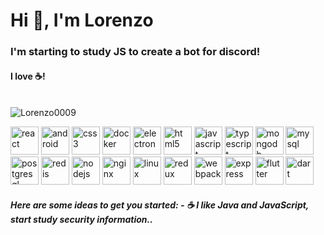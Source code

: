 <h1> Hi 👋, I'm Lorenzo </h1>

<h3> I'm starting to study JS to create a bot for discord!</h3>

<h4>I love ☕!</h4>

<br /><a>
    <img src="https://github-readme-stats.vercel.app/api?username=Lorenzo0009&show_icons=true&theme=dracula&count_private=true"
        alt="Lorenzo0009" />
</a> <br />

<img src="https://devicons.github.io/devicon/devicon.git/icons/react/react-original-wordmark.svg" alt="react" width="45"
    height="45" /> <img src="https://devicons.github.io/devicon/devicon.git/icons/android/android-original-wordmark.svg"
    alt="android" width="45" height="45" /> <img
    src="https://devicons.github.io/devicon/devicon.git/icons/css3/css3-original-wordmark.svg" alt="css3" width="45"
    height="45" /> <img src="https://devicons.github.io/devicon/devicon.git/icons/docker/docker-original-wordmark.svg"
    alt="docker" width="45" height="45" /> <img
    src="https://devicons.github.io/devicon/devicon.git/icons/electron/electron-original.svg" alt="electron" width="45"
    height="45" /> <img src="https://devicons.github.io/devicon/devicon.git/icons/html5/html5-original-wordmark.svg"
    alt="html5" width="45" height="45" /> <img
    src="https://devicons.github.io/devicon/devicon.git/icons/javascript/javascript-original.svg" alt="javascript"
    width="45" height="45" /> <img
    src="https://devicons.github.io/devicon/devicon.git/icons/typescript/typescript-original.svg" alt="typescript"
    width="45" height="45" /> <img
    src="https://devicons.github.io/devicon/devicon.git/icons/mongodb/mongodb-original-wordmark.svg" alt="mongodb"
    width="45" height="45" /> <img
    src="https://devicons.github.io/devicon/devicon.git/icons/mysql/mysql-original-wordmark.svg" alt="mysql" width="45"
    height="45" /> <img
    src="https://devicons.github.io/devicon/devicon.git/icons/postgresql/postgresql-original-wordmark.svg"
    alt="postgresql" width="45" height="45" /> <img
    src="https://devicons.github.io/devicon/devicon.git/icons/redis/redis-original-wordmark.svg" alt="redis" width="45"
    height="45" /> <img src="https://devicons.github.io/devicon/devicon.git/icons/nodejs/nodejs-original-wordmark.svg"
    alt="nodejs" width="45" height="45" /> <img
    src="https://devicons.github.io/devicon/devicon.git/icons/nginx/nginx-original.svg" alt="nginx" width="45"
    height="45" /> <img src="https://devicons.github.io/devicon/devicon.git/icons/linux/linux-original.svg" alt="linux"
    width="45" height="45" /> <img src="https://devicons.github.io/devicon/devicon.git/icons/redux/redux-original.svg"
    alt="redux" width="45" height="45" /> <img
    src="https://devicons.github.io/devicon/devicon.git/icons/webpack/webpack-original.svg" alt="webpack" width="45"
    height="45" /> <img src="https://devicons.github.io/devicon/devicon.git/icons/express/express-original-wordmark.svg"
    alt="express" width="45" height="45" /> <img src="https://cdn.jsdelivr.net/npm/simple-icons@3.1.0/icons/flutter.svg"
    alt="flutter" width="45" height="45" /> <img src="https://cdn.jsdelivr.net/npm/simple-icons@3.1.0/icons/dart.svg"
    alt="dart" width="45" height="45" />

<h5>
    Here are some ideas to get you started:
    - ☕ I like Java and JavaScript, start study security information.. </h5>